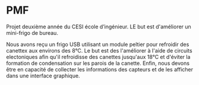 # PMF
Projet deuxième année du CESI école d’ingénieur. LE but est d'améliorer un mini-frigo de bureau. 

Nous avons reçu un  frigo USB utilisant un module peltier pour refroidir des canettex aux environs des 8°C. 
Le but est des l'améliorer à l'aide de circuits electoniques afin qu'il refroidisse des canettes jusqu'aux 18°C et d'éviter la formation de condensation sur les parois de la canette. 
Enfin, nous devons être en capacité de collecter les informations des capteurs et de les afficher dans une interface graphique. 
